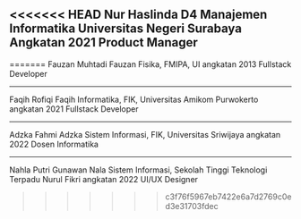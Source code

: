 <<<<<<< HEAD
Nur Haslinda
D4 Manajemen Informatika
Universitas Negeri Surabaya
Angkatan 2021
Product Manager
-------------------------------------------------------------------------------------------------------------------------------------------------------------------
=======
Fauzan Muhtadi
Fauzan
Fisika, FMIPA, UI angkatan 2013
Fullstack Developer

---

Faqih Rofiqi
Faqih
Informatika, FIK, Universitas Amikom Purwokerto angkatan 2021
Fullstack Developer

---

Adzka Fahmi
Adzka
Sistem Informasi, FIK, Universitas Sriwijaya angkatan 2022
Dosen Informatika

---

Nahla Putri Gunawan
Nala
Sistem Informasi, Sekolah Tinggi Teknologi Terpadu Nurul Fikri angkatan 2022
UI/UX Designer
>>>>>>> c3f76f5967eb7422e6a7d2769c0ed3e31703fdec
